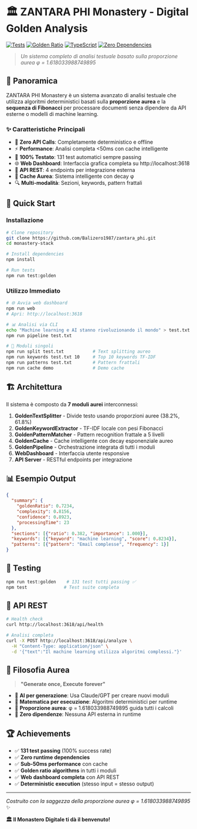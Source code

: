 # 🏛️ ZANTARA PHI Monastery - Digital Golden Analysis

[![Tests](https://img.shields.io/badge/tests-131%20passing-brightgreen)](./src/modules/golden/)
[![Golden Ratio](https://img.shields.io/badge/φ-1.618033988749895-gold)](https://en.wikipedia.org/wiki/Golden_ratio)
[![TypeScript](https://img.shields.io/badge/typescript-100%25-blue)](https://www.typescriptlang.org/)
[![Zero Dependencies](https://img.shields.io/badge/runtime%20deps-0-green)](./package.json)

> *Un sistema completo di analisi testuale basato sulla proporzione aurea φ = 1.618033988749895*

## 🌟 Panoramica

ZANTARA PHI Monastery è un sistema avanzato di analisi testuale che utilizza algoritmi deterministici basati sulla **proporzione aurea** e la **sequenza di Fibonacci** per processare documenti senza dipendere da API esterne o modelli di machine learning.

### ✨ Caratteristiche Principali

- 🔢 **Zero API Calls**: Completamente deterministico e offline
- ⚡ **Performance**: Analisi completa <50ms con cache intelligente
- 🧪 **100% Testato**: 131 test automatici sempre passing
- 🌐 **Web Dashboard**: Interfaccia grafica completa su http://localhost:3618
- 📡 **API REST**: 4 endpoints per integrazione esterna
- 💾 **Cache Aurea**: Sistema intelligente con decay φ
- 🔍 **Multi-modalità**: Sezioni, keywords, pattern frattali

## 🚀 Quick Start

### Installazione

```bash
# Clone repository
git clone https://github.com/Balizero1987/zantara_phi.git
cd monastery-stack

# Install dependencies
npm install

# Run tests
npm run test:golden
```

### Utilizzo Immediato

```bash
# 🌐 Avvia web dashboard
npm run web
# Apri: http://localhost:3618

# 📊 Analisi via CLI
echo "Machine learning e AI stanno rivoluzionando il mondo" > test.txt
npm run pipeline test.txt

# 🔧 Moduli singoli
npm run split test.txt           # Text splitting aureo
npm run keywords test.txt 10     # Top 10 keywords TF-IDF
npm run patterns test.txt        # Pattern frattali
npm run cache demo               # Demo cache
```

## 🏗️ Architettura

Il sistema è composto da **7 moduli aurei** interconnessi:

1. **GoldenTextSplitter** - Divide testo usando proporzioni auree (38.2%, 61.8%)
2. **GoldenKeywordExtractor** - TF-IDF locale con pesi Fibonacci
3. **GoldenPatternMatcher** - Pattern recognition frattale a 5 livelli
4. **GoldenCache** - Cache intelligente con decay esponenziale aureo
5. **GoldenPipeline** - Orchestrazione integrata di tutti i moduli
6. **WebDashboard** - Interfaccia utente responsive
7. **API Server** - RESTful endpoints per integrazione

## 📊 Esempio Output

```json
{
  "summary": {
    "goldenRatio": 0.7234,
    "complexity": 0.8156,
    "confidence": 0.8923,
    "processingTime": 23
  },
  "sections": [{"ratio": 0.382, "importance": 1.000}],
  "keywords": [{"keyword": "machine learning", "score": 0.8234}],
  "patterns": [{"pattern": "Email complesse", "frequency": 1}]
}
```

## 🧪 Testing

```bash
npm run test:golden    # 131 test tutti passing ✅
npm test              # Test suite completa
```

## 📡 API REST

```bash
# Health check
curl http://localhost:3618/api/health

# Analisi completa
curl -X POST http://localhost:3618/api/analyze \
  -H "Content-Type: application/json" \
  -d '{"text":"Il machine learning utilizza algoritmi complessi."}'
```

## 🔢 Filosofia Aurea

> **"Generate once, Execute forever"**

- 🤖 **AI per generazione**: Usa Claude/GPT per creare nuovi moduli
- 🔢 **Matematica per esecuzione**: Algoritmi deterministici per runtime
- 📐 **Proporzione aurea**: φ = 1.618033988749895 guida tutti i calcoli
- 🚫 **Zero dipendenze**: Nessuna API esterna in runtime

## 🏆 Achievements

- ✅ **131 test passing** (100% success rate)
- ✅ **Zero runtime dependencies**
- ✅ **Sub-50ms performance** con cache
- ✅ **Golden ratio algorithms** in tutti i moduli
- ✅ **Web dashboard completa** con API REST
- ✅ **Deterministic execution** (stesso input = stesso output)

---

*Costruito con la saggezza della proporzione aurea φ = 1.618033988749895* ✨

**🏛️ Il Monastero Digitale ti dà il benvenuto!**